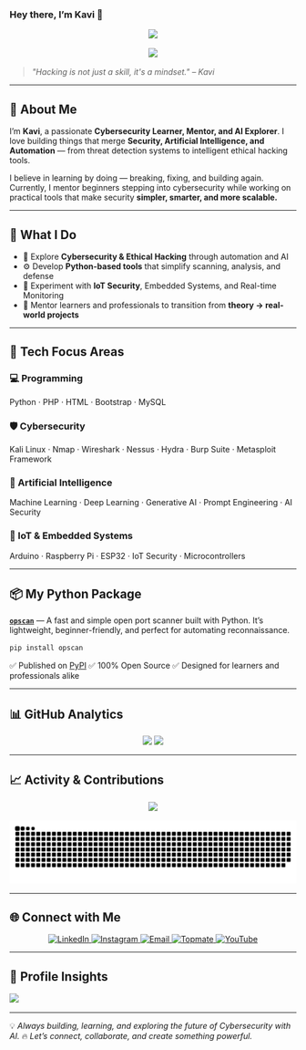 ### Hey there, I’m Kavi 👋

<p align="center">
  <img src="https://media.giphy.com/media/v1.Y2lkPTc5MGI3NjExNG9keXRzbDd6NDRmNGI1dHhyZm93djQxcDJzMWNqbmM4d2Q1cjhlYiZlcD12MV9naWZzX3NlYXJjaCZjdD1n/RDZo7znAdn2u7sAcWH/giphy.gif" width="400" />
</p>

<p align="center">
  <img src="https://readme-typing-svg.demolab.com?font=Fira+Code&duration=3000&pause=1000&color=00F79A&center=true&vCenter=true&width=435&lines=Keep+Building;Keep+Breaking+and+Learning;Cybersecurity+is+My+Playground" />
</p>

> *"Hacking is not just a skill, it's a mindset." – Kavi*

---

## 🧩 About Me

I’m **Kavi**, a passionate **Cybersecurity Learner, Mentor, and AI Explorer**.
I love building things that merge **Security, Artificial Intelligence, and Automation** — from threat detection systems to intelligent ethical hacking tools.

I believe in learning by doing — breaking, fixing, and building again.
Currently, I mentor beginners stepping into cybersecurity while working on practical tools that make security **simpler, smarter, and more scalable.**

---

## 🧠 What I Do

* 🔐 Explore **Cybersecurity & Ethical Hacking** through automation and AI
* ⚙️ Develop **Python-based tools** that simplify scanning, analysis, and defense
* 🧩 Experiment with **IoT Security**, Embedded Systems, and Real-time Monitoring
* 🧭 Mentor learners and professionals to transition from **theory → real-world projects**

---

## 🧰 Tech Focus Areas

### 💻 Programming

Python · PHP · HTML · Bootstrap · MySQL

### 🛡️ Cybersecurity

Kali Linux · Nmap · Wireshark · Nessus · Hydra · Burp Suite · Metasploit Framework

### 🤖 Artificial Intelligence

Machine Learning · Deep Learning · Generative AI · Prompt Engineering · AI Security

### 🔌 IoT & Embedded Systems

Arduino · Raspberry Pi · ESP32 · IoT Security · Microcontrollers

---

## 📦 My Python Package

**[`opscan`](https://pypi.org/project/opscan/)** — A fast and simple open port scanner built with Python.
It’s lightweight, beginner-friendly, and perfect for automating reconnaissance.

```bash
pip install opscan
```

✅ Published on [PyPI](https://pypi.org/project/opscan/)
✅ 100% Open Source
✅ Designed for learners and professionals alike

---

## 📊 GitHub Analytics

<p align="center">
  <img src="https://github-readme-stats.vercel.app/api?username=mr-bala-kavi&show_icons=true&theme=tokyonight&hide_border=true" />
  <img src="https://github-readme-stats.vercel.app/api/top-langs/?username=mr-bala-kavi&layout=compact&theme=tokyonight&hide_border=true" />
</p>

---

## 📈 Activity & Contributions

<p align="center">
  <img src="https://github-readme-activity-graph.vercel.app/graph?username=mr-bala-kavi&bg_color=050505&color=43e137&line=26d929&point=05acff&area=true&hide_border=true" />
</p>

<p align="center">
  <img src="https://raw.githubusercontent.com/platane/snk/output/github-contribution-grid-snake.svg" />
</p>

---

## 🌐 Connect with Me

<p align="center">
  <a href="https://www.linkedin.com/in/balakavi/">
    <img src="https://img.icons8.com/color/48/linkedin.png" alt="LinkedIn" width="40"/>
  </a>
  <a href="https://www.instagram.com/kavi.s_network/">
    <img src="https://img.icons8.com/3d-fluency/94/instagram-logo.png" alt="Instagram" width="40"/>
  </a>
  <a href="mailto:kavisnetwork@gmail.com">
    <img src="https://img.icons8.com/color/48/gmail-new.png" alt="Email" width="40"/>
  </a>
  <a href="https://topmate.io/kavis_network/">
    <img src="https://topmate.io/cdn-cgi/image/width=48,quality=90/images/common/logo-icon.svg" alt="Topmate" width="40"/>
  </a>
  <a href="https://www.youtube.com/@Kavis_Network">
    <img src="https://img.icons8.com/color/48/youtube-play.png" alt="YouTube" width="40"/>
  </a>
</p>

---

## 👀 Profile Insights

<p align="left">
  <img src="https://komarev.com/ghpvc/?username=mr-bala-kavi&color=0e75b6&style=flat-square" />
</p>

---

💡 *Always building, learning, and exploring the future of Cybersecurity with AI.*
🔥 *Let’s connect, collaborate, and create something powerful.*
